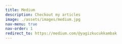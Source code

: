 ```yaml
---
title: Medium
description: Checkout my articles
image: ./assets/images/medium.jpg
nav-menu: true
nav-order: 1
redirect_to: https://medium.com/@yagizkucukkambak
---
```


